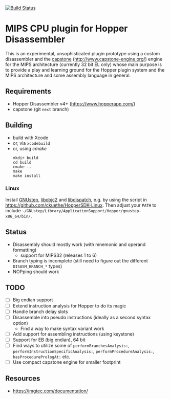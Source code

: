 [![Build Status](https://travis-ci.org/makigumo/MIPSCPU.svg?branch=master)](https://travis-ci.org/makigumo/MIPSCPU)

# MIPS CPU plugin for Hopper Disassembler

This is an experimental, unsophisticated plugin prototype using a custom disassembler and the [capstone](https://github.com/aquynh/capstone) (http://www.capstone-engine.org/) engine for the MIPS architecture (currently 32 bit EL only) whose main purpose is to provide a play and learning ground for the Hopper plugin system and the MIPS architecture and some assembly language in general.

## Requirements

* Hopper Disassembler v4+ (https://www.hopperapp.com/)
* capstone (git `next` branch)

## Building

* build with Xcode
* or, via `xcodebuild`
* or, using *cmake*
    ```
    mkdir build
    cd build
    cmake ..
    make
    make install
    ```
### Linux

Install [GNUstep](https://github.com/gnustep/base), [libobjc2](https://github.com/gnustep/libobjc2) and [libdispatch](https://github.com/nickhutchinson/libdispatch), e.g. by using the script in https://github.com/ckuethe/HopperSDK-Linux.
Then adjust your `PATH` to include `~/GNUstep/Library/ApplicationSupport/Hopper/gnustep-x86_64/bin/`.

## Status

* Disassembly should mostly work (with mnemonic and operand formatting)
    * support for MIPS32 (releases 1 to 6)
* Branch typing is incomplete (still need to figure out the different `DISASM_BRANCH_*` types)
* NOPping should work

## TODO

* [ ] Big endian support
* [ ] Extend instruction analysis for Hopper to do its magic
* [ ] Handle branch delay slots
* [ ] Disassemble into pseudo instructions (ideally as a second syntax option)
    * Find a way to make syntax variant work
* [ ] Add support for assembling instructions (using keystone)
* [ ] Support for EB (big endian), 64 bit
* [ ] Find ways to utilize some of `performBranchesAnalysis:`, `performInstructionSpecificAnalysis:`, `performProcedureAnalysis:`, `hasProcedurePrologAt:` etc.
* [ ] Use compact capstone engine for smaller footprint

## Resources

* https://imgtec.com/documentation/
